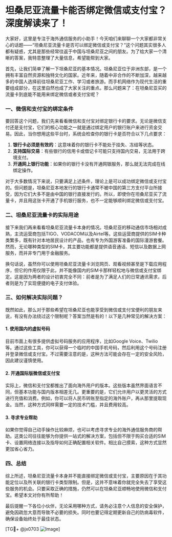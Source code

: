 # 坦桑尼亚流量卡能否绑定微信或支付宝？深度解读来了！

大家好，这里是专注于海外通信服务的小助手！今天咱们来聊聊一个大家都非常关心的话题——“坦桑尼亚流量卡是否可以绑定微信或支付宝？”这个问题其实很多人都有疑惑，尤其是那些经常往返于中国与坦桑尼亚之间的朋友。为了给大家一个清晰的答案，我特意整理了大量信息，希望能帮到大家。

首先，让我们简单了解一下坦桑尼亚的基本情况。坦桑尼亚位于非洲东部，是一个拥有丰富自然资源和独特文化的国家。近年来，随着中非合作的不断加深，越来越多的中国人选择前往坦桑尼亚工作、学习或者旅游。而手机网络作为现代生活的重要组成部分，在这里自然也成了大家关注的重点。那么问题来了：在坦桑尼亚买的流量卡到底能不能用来绑定微信或者支付宝呢？

### 一、微信和支付宝的绑定条件

要回答这个问题，我们先来看看微信和支付宝对绑定银行卡的要求。无论是微信支付还是支付宝，它们的核心功能之一就是通过绑定用户的银行账户来进行资金交易。因此，当你想用这些平台时，系统会检查你的银行卡是否符合以下几点要求：

1. **银行卡必须是有效的**：这意味着你的银行卡不能处于挂失、冻结等状态。
2. **支持国际交易**：有些银行的信用卡或借记卡可能只支持国内交易，无法用于跨境支付。
3. **开通网上银行功能**：如果你的银行卡没有开通网银服务，那么就无法完成在线绑定操作。

对于大多数情况下来说，只要满足上述条件，理论上是可以成功绑定微信或支付宝的。但问题是，坦桑尼亚本地发行的银行卡通常不被中国的第三方支付平台所接受，因为它们大多不是由中国的银行直接发行的。所以，即使你在坦桑尼亚买了流量卡，并且用这张卡开通了手机银行服务，也不一定能够顺利绑定微信或支付宝。

### 二、坦桑尼亚流量卡的实际用途

接下来我们再来看看坦桑尼亚流量卡本身的情况。坦桑尼亚的移动通信市场相对成熟，主流运营商包括TIGO、VODACOM以及Airtel等。这些运营商提供的SIM卡种类繁多，既有针对本地居民设计的产品，也有专为外国游客准备的国际漫游套餐。然而，无论哪种类型的SIM卡，其主要功能都是提供语音通话、短信以及数据上网服务，而并非专门用于金融服务。

换句话说，虽然你可以使用坦桑尼亚流量卡浏览网页、观看视频甚至是下载应用程序，但它的作用仅限于此，并不能像国内的SIM卡那样轻松地与微信或支付宝绑定。这是因为两者的设计初衷完全不同：前者是为了满足人们的日常通讯需求，后者则是为了实现便捷的电子支付体验。

### 三、如何解决实际问题？

既然如此，那么对于那些希望在坦桑尼亚也能享受到微信或支付宝便利的朋友来说，有没有办法绕过这个限制呢？答案当然是有的！以下是几种常见的解决方案：

#### 1. 使用国内的虚拟号码
目前市面上有很多提供虚拟号码服务的应用程序，比如Google Voice、Twilio等。通过这些工具，你可以获得一个临时的中国手机号码，然后利用这个号码注册并登录微信或支付宝。不过需要注意的是，这种方法可能会存在一定的安全风险，因此建议谨慎使用。

#### 2. 开通国际版微信或支付宝
实际上，微信和支付宝都推出了面向海外用户的版本。这些版本虽然界面语言不同，但基本功能与国内版本相差无几。更重要的是，它们允许用户以更灵活的方式进行充值和消费。例如，你可以将人民币转账至指定的海外账户，再从那里提取现金。当然，这种方式同样需要一定的技术门槛，并且费用较高。

#### 3. 寻求专业帮助
如果你觉得自己动手操作比较麻烦，也可以考虑寻求专业的海外通信服务商的帮助。这类公司往往能够为你提供一站式的解决方案，包括但不限于购买合适的SIM卡、设置网络连接以及指导如何正确配置相关软件。相比自己摸索，这种方式显然更加省心省力。

### 四、总结

综上所述，坦桑尼亚流量卡本身并不能直接绑定微信或支付宝，主要原因在于其功能定位以及所关联的银行卡类型限制。但是，这并不意味着你就完全失去了享受这些服务的机会。只要采取正确的措施，仍然可以在坦桑尼亚顺畅地使用微信和支付宝。希望本文对你有所帮助！

最后提醒一下各位小伙伴，无论采用哪种方式，请务必注意个人信息的安全保护，避免因疏忽大意而导致不必要的损失。同时也要记得定期更新自己的防病毒软件，确保设备始终处于最佳状态。

[TG💪+ @jx0703 ![Image](https://github.com/user-attachments/assets/dbca1d08-cadb-493c-b0ec-ad6f7a83f270)]